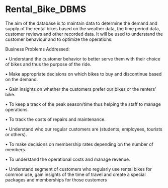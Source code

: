 # Rental_Bike_DBMS
The aim of the database is to maintain data to determine the demand and supply of the rental bikes based on the weather data, the time period data, customer reviews and other recorded data. It will be used to understand the customer behaviour and to optimize the operations.

Business Problems Addressed:

• Understand the customer behavior to better serve them with their choice of bikes and thus the purpose of the ride.

• Make appropriate decisions on which bikes to buy and discontinue based on the demand.

• Gain insights on whether the customers prefer our bikes or the renters’ bike.

• To keep a track of the peak season/time thus helping the staff to manage operations.

• To track the costs of repairs and maintenance.

• Understand who our regular customers are (students, employees, tourists or others).

• To make decisions on membership rates depending on the number of members.

• To understand the operational costs and manage revenue.

• Understand segment of customers who regularly use rental bikes for common use, gain insights of the time of travel and create a special packages and memberships for those       customers
